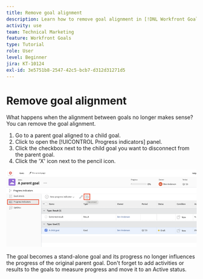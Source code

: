 ```yaml
---
title: Remove goal alignment
description: Learn how to remove goal alignment in [!DNL Workfront Goals].
activity: use
team: Technical Marketing
feature: Workfront Goals
type: Tutorial
role: User
level: Beginner
jira: KT-10124
exl-id: 3e5751b8-2547-42c5-bcb7-d312d31271d5
---
```

# Remove goal alignment

What happens when the alignment between goals no longer makes sense? You can remove the goal alignment.

1. Go to a parent goal aligned to a child goal.
1. Click to open the [!UICONTROL Progress indicators] panel.
1. Click the checkbox next to the child goal you want to disconnect from the parent goal.
1. Click the 'X' icon next to the pencil icon.

![A screenshot of the [!UICONTROL Remove alignment] option in [!DNL Workfront Goals]](assets/08-workfront-goals-remove-goal-alignment.png)

The goal becomes a stand-alone goal and its progress no longer influences the progress of the original parent goal. Don't forget to add activities or results to the goals to measure progress and move it to an Active status.
